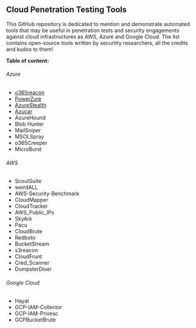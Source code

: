 ## Cloud Penetration Testing Tools

This GitHub repository is dedicated to mention and demonstrate automated tools that may be useful in penetration tests and security engagements against cloud infrastructures as AWS, Azure and Google Cloud.
The list contains open-source tools written by securtity researchers, all the credits and kudos to them! 

**Table of content:**

###### Azure

* [o365reacon](./Azure/o365reacon.md)
* [PowerZure](./Azure/PowerZure.md)
* [AzureStealth](./Azure/AzureStealth.md)
* [Azucar](./Azure/Azucar.md)
* AzureHound
* Blob Hunter
* MailSniper
* MSOLSpray
* o365Creeper
* MicroBurst

###### AWS
* ScoutSuite
* weirdALL
* AWS-Security-Benchmark
* CloudMapper
* CloudTracker
* AWS_Public_IPs
* SkyArk
* Pacu
* CloudBrute
* Redboto
* BucketStream
* s3reacon
* CloudFrunt
* Cred_Scanner
* DumpsterDiver
    
###### Google Cloud
* Hayat
* GCP-IAM-Collector 
* GCP-IAM-Privesc
* GCPBucketBrute

